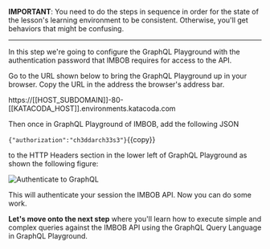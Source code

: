 **IMPORTANT**: You need to do the steps in sequence in order for the state of the lesson's learning environment to be
consistent. Otherwise, you'll get behaviors that might be confusing.

------

In this step we're going to configure the GraphQL Playground with
the authentication password that IMBOB requires for access to the API. 

Go to the URL shown below to bring the GraphQL Playground up in your browser. Copy the URL in the address the browser's
address bar.

https://[[HOST_SUBDOMAIN]]-80-[[KATACODA_HOST]].environments.katacoda.com

Then once in GraphQL Playground of IMBOB, add the following JSON

`{"authorization":"ch3ddarch33s3"}`{{copy}}

to the HTTP Headers section in the lower left of GraphQL Playground as shown the following figure:
 
![Authenticate to GraphQL](https://raw.githubusercontent.com/reselbob/katacoda-scenarios/master/understanding-graphql-using-imbob/images/graphql-authorization-01.png)
 
This will authenticate your session the IMBOB API. Now you can do some work.

**Let's move onto the next step** where you'll learn how to execute simple and complex queries against the IMBOB API
using the GraphQL Query Language in GraphQL Playground.
